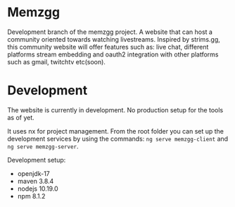 

# Memzgg

Development branch of the memzgg project. A website that can host a community oriented towards watching livestreams. Inspired by strims.gg, this community website will offer features such as: live chat, different platforms stream embedding and oauth2 integration with other platforms such as gmail, twitchtv etc(soon).

# Development

The website is currently in development. No production setup for the tools as of yet.

It uses nx for project management. From the root folder you can set up the development services by using the commands: `ng serve memzgg-client` and `ng serve memzgg-server`.

Development setup:
- openjdk-17
- maven 3.8.4
- nodejs 10.19.0
- npm 8.1.2
